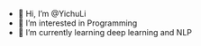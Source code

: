 - 👋 Hi, I’m @YichuLi
- 👀 I’m interested in Programming
- 🌱 I’m currently learning deep learning and NLP

<!---
YichuLi/YichuLi is a ✨ special ✨ repository because its `README.md` (this file) appears on your GitHub profile.
You can click the Preview link to take a look at your changes.
--->
